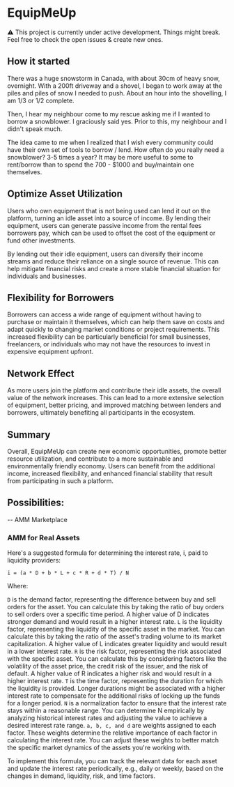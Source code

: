 # EquipMeUp
⚠️ This project is currently under active development. Things might break. Feel free to check the open issues & create new ones.

## How it started
There was a huge snowstorm in Canada, with about 30cm of heavy snow, overnight. With a 200ft driveway and a shovel, I began to work away at the piles and piles of snow I needed to push. About an hour into the shovelling, I am 1/3 or 1/2 complete. 

Then, I hear my neighbour come to my rescue asking me if I wanted to borrow a snowblower. I graciously said yes. Prior to this, my neighbour and I didn't speak much. 

The idea came to me when I realized that I wish every community could have their own set of tools to borrow / lend. How often do you really need a snowblower? 3-5 times a year? It may be more useful to some to rent/borrow than to spend the 700 - $1000 and buy/maintain one themselves. 


## Optimize Asset Utilization
Users who own equipment that is not being used can lend it out on the platform, turning an idle asset into a source of income. By lending their equipment, users can generate passive income from the rental fees borrowers pay, which can be used to offset the cost of the equipment or fund other investments.

By lending out their idle equipment, users can diversify their income streams and reduce their reliance on a single source of revenue. This can help mitigate financial risks and create a more stable financial situation for individuals and businesses.


## Flexibility for Borrowers
Borrowers can access a wide range of equipment without having to purchase or maintain it themselves, which can help them save on costs and adapt quickly to changing market conditions or project requirements. This increased flexibility can be particularly beneficial for small businesses, freelancers, or individuals who may not have the resources to invest in expensive equipment upfront.

## Network Effect
As more users join the platform and contribute their idle assets, the overall value of the network increases. This can lead to a more extensive selection of equipment, better pricing, and improved matching between lenders and borrowers, ultimately benefiting all participants in the ecosystem.

## Summary 
Overall, EquipMeUp can create new economic opportunities, promote better resource utilization, and contribute to a more sustainable and environmentally friendly economy. Users can benefit from the additional income, increased flexibility, and enhanced financial stability that result from participating in such a platform.

## Possibilities: 
-- AMM Marketplace

### AMM for Real Assets

Here's a suggested formula for determining the interest rate, i, paid to liquidity providers:

`i = (a * D + b * L + c * R + d * T) / N`

Where:

`D` is the demand factor, representing the difference between buy and sell orders for the asset. You can calculate this by taking the ratio of buy orders to sell orders over a specific time period. A higher value of D indicates stronger demand and would result in a higher interest rate.
`L` is the liquidity factor, representing the liquidity of the specific asset in the market. You can calculate this by taking the ratio of the asset's trading volume to its market capitalization. A higher value of L indicates greater liquidity and would result in a lower interest rate.
`R` is the risk factor, representing the risk associated with the specific asset. You can calculate this by considering factors like the volatility of the asset price, the credit risk of the issuer, and the risk of default. A higher value of R indicates a higher risk and would result in a higher interest rate.
`T` is the time factor, representing the duration for which the liquidity is provided. Longer durations might be associated with a higher interest rate to compensate for the additional risks of locking up the funds for a longer period.
`N` is a normalization factor to ensure that the interest rate stays within a reasonable range. You can determine N empirically by analyzing historical interest rates and adjusting the value to achieve a desired interest rate range.
`a, b, c, and d` are weights assigned to each factor. These weights determine the relative importance of each factor in calculating the interest rate. You can adjust these weights to better match the specific market dynamics of the assets you're working with.

To implement this formula, you can track the relevant data for each asset and update the interest rate periodically, e.g., daily or weekly, based on the changes in demand, liquidity, risk, and time factors.


